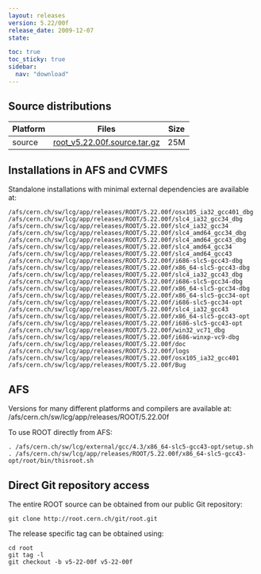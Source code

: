 ```yaml
---
layout: releases
version: 5.22/00f
release_date: 2009-12-07
state:

toc: true
toc_sticky: true
sidebar:
  nav: "download"
---
```




## Source distributions

| Platform       | Files | Size |
|-----------|-------|-----|
| source | [root_v5.22.00f.source.tar.gz](https://root.cern.ch/download/root_v5.22.00f.source.tar.gz) |  25M |




## Installations in AFS and CVMFS
Standalone installations with minimal external dependencies are available at:
~~~
/afs/cern.ch/sw/lcg/app/releases/ROOT/5.22.00f/osx105_ia32_gcc401_dbg
/afs/cern.ch/sw/lcg/app/releases/ROOT/5.22.00f/slc4_ia32_gcc34_dbg
/afs/cern.ch/sw/lcg/app/releases/ROOT/5.22.00f/slc4_ia32_gcc34
/afs/cern.ch/sw/lcg/app/releases/ROOT/5.22.00f/slc4_amd64_gcc34_dbg
/afs/cern.ch/sw/lcg/app/releases/ROOT/5.22.00f/slc4_amd64_gcc43_dbg
/afs/cern.ch/sw/lcg/app/releases/ROOT/5.22.00f/slc4_amd64_gcc34
/afs/cern.ch/sw/lcg/app/releases/ROOT/5.22.00f/slc4_amd64_gcc43
/afs/cern.ch/sw/lcg/app/releases/ROOT/5.22.00f/i686-slc5-gcc43-dbg
/afs/cern.ch/sw/lcg/app/releases/ROOT/5.22.00f/x86_64-slc5-gcc43-dbg
/afs/cern.ch/sw/lcg/app/releases/ROOT/5.22.00f/slc4_ia32_gcc43_dbg
/afs/cern.ch/sw/lcg/app/releases/ROOT/5.22.00f/i686-slc5-gcc34-dbg
/afs/cern.ch/sw/lcg/app/releases/ROOT/5.22.00f/x86_64-slc5-gcc34-dbg
/afs/cern.ch/sw/lcg/app/releases/ROOT/5.22.00f/x86_64-slc5-gcc34-opt
/afs/cern.ch/sw/lcg/app/releases/ROOT/5.22.00f/i686-slc5-gcc34-opt
/afs/cern.ch/sw/lcg/app/releases/ROOT/5.22.00f/slc4_ia32_gcc43
/afs/cern.ch/sw/lcg/app/releases/ROOT/5.22.00f/x86_64-slc5-gcc43-opt
/afs/cern.ch/sw/lcg/app/releases/ROOT/5.22.00f/i686-slc5-gcc43-opt
/afs/cern.ch/sw/lcg/app/releases/ROOT/5.22.00f/win32_vc71_dbg
/afs/cern.ch/sw/lcg/app/releases/ROOT/5.22.00f/i686-winxp-vc9-dbg
/afs/cern.ch/sw/lcg/app/releases/ROOT/5.22.00f/doc
/afs/cern.ch/sw/lcg/app/releases/ROOT/5.22.00f/logs
/afs/cern.ch/sw/lcg/app/releases/ROOT/5.22.00f/osx105_ia32_gcc401
/afs/cern.ch/sw/lcg/app/releases/ROOT/5.22.00f/Bug
~~~

## AFS
Versions for many different platforms and compilers are available at:
/afs/cern.ch/sw/lcg/app/releases/ROOT/5.22.00f

To use ROOT directly from AFS:
~~~
. /afs/cern.ch/sw/lcg/external/gcc/4.3/x86_64-slc5-gcc43-opt/setup.sh
. /afs/cern.ch/sw/lcg/app/releases/ROOT/5.22.00f/x86_64-slc5-gcc43-opt/root/bin/thisroot.sh
~~~

## Direct Git repository access
The entire ROOT source can be obtained from our public Git repository:

~~~
git clone http://root.cern.ch/git/root.git
~~~
The release specific tag can be obtained using:
~~~
cd root
git tag -l
git checkout -b v5-22-00f v5-22-00f
~~~
